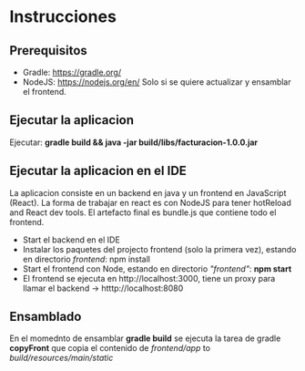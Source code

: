 Instrucciones
==============

Prerequisitos
--------------
- Gradle: https://gradle.org/
- NodeJS: https://nodejs.org/en/ Solo si se quiere actualizar y ensamblar el frontend.

Ejecutar la aplicacion
--------------
Ejecutar: **gradle build && java -jar build/libs/facturacion-1.0.0.jar**


Ejecutar la aplicacion en el IDE
--------------
La aplicacion consiste en un backend en java y un frontend en JavaScript (React). La forma de trabajar en react es con NodeJS para tener hotReload and React dev tools. El artefacto final es bundle.js que contiene todo el frontend.

- Start el backend en el IDE
- Instalar los paquetes del projecto frontend (solo la primera vez), estando en directorio *frontend*: npm install
- Start el frontend con Node, estando en directorio *"frontend"*: **npm start**
- El frontend se ejecuta en http://localhost:3000, tiene un proxy para llamar el backend -> htttp://localhost:8080


Ensamblado
--------------
En el momednto de ensamblar **gradle build** se ejecuta la tarea de gradle **copyFront** que copia el contenido de *frontend/app* to *build/resources/main/static*
